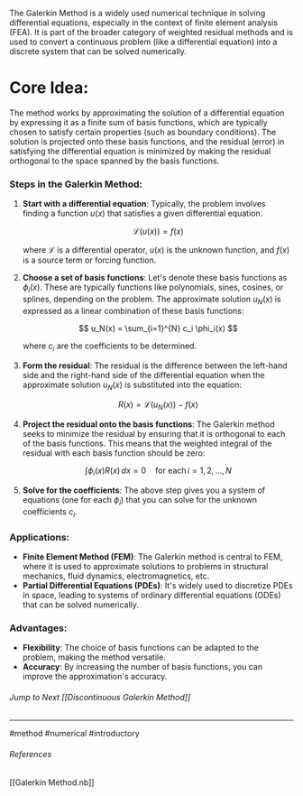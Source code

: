 The Galerkin Method is a widely used numerical technique in solving differential equations, especially in the context of finite element analysis (FEA). It is part of the broader category of weighted residual methods and is used to convert a continuous problem (like a differential equation) into a discrete system that can be solved numerically.

# Core Idea:
The method works by approximating the solution of a differential equation by expressing it as a finite sum of basis functions, which are typically chosen to satisfy certain properties (such as boundary conditions). The solution is projected onto these basis functions, and the residual (error) in satisfying the differential equation is minimized by making the residual orthogonal to the space spanned by the basis functions.

### Steps in the Galerkin Method:
1. **Start with a differential equation**: Typically, the problem involves finding a function $u(x)$ that satisfies a given differential equation.
   
   $$ \mathcal{L}(u(x)) = f(x) $$

   where $\mathcal{L}$ is a differential operator,  $u(x)$ is the unknown function, and $f(x)$ is a source term or forcing function.

2. **Choose a set of basis functions**: Let's denote these basis functions as $\phi_i(x)$. These are typically functions like polynomials, sines, cosines, or splines, depending on the problem. The approximate solution $u_N(x)$ is expressed as a linear combination of these basis functions:
   
   $$ u_N(x) = \sum_{i=1}^{N} c_i \phi_i(x) $$

   where $c_i$ are the coefficients to be determined.

3. **Form the residual**: The residual is the difference between the left-hand side and the right-hand side of the differential equation when the approximate solution $u_N(x)$ is substituted into the equation:
   
   $$ R(x) = \mathcal{L}(u_N(x)) - f(x) $$

4. **Project the residual onto the basis functions**: The Galerkin method seeks to minimize the residual by ensuring that it is orthogonal to each of the basis functions. This means that the weighted integral of the residual with each basis function should be zero:
   
   $$ \int \phi_i(x) R(x) \, dx = 0 \quad \text{for each} \, i = 1, 2, \dots, N $$

5. **Solve for the coefficients**: The above step gives you a system of equations (one for each $\phi_i$) that you can solve for the unknown coefficients $c_i$.

### Applications:
- **Finite Element Method (FEM)**: The Galerkin method is central to FEM, where it is used to approximate solutions to problems in structural mechanics, fluid dynamics, electromagnetics, etc.
- **Partial Differential Equations (PDEs)**: It's widely used to discretize PDEs in space, leading to systems of ordinary differential equations (ODEs) that can be solved numerically.
  
### Advantages:
- **Flexibility**: The choice of basis functions can be adapted to the problem, making the method versatile.
- **Accuracy**: By increasing the number of basis functions, you can improve the approximation's accuracy.

###### Jump to Next [[Discontinuous Galerkin Method]]
---
#method #numerical #introductory 
###### References
[[Galerkin Method.nb]]

